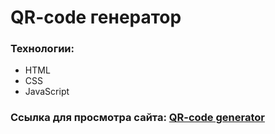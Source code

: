 # QR-code генератор

### Технологии:

- HTML
- CSS
- JavaScript

### Ссылка для просмотра сайта: [QR-code generator](https://qr-code-generator-aristov.netlify.app "Сайт на Netlify")
